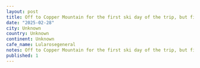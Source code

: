 ```yaml
---
layout: post
title: Off to Copper Mountain for the first ski day of the trip, but first a quick stop on the #worldcoffeetour - @lularosegeneral cute cafe in Denver with great breakfast sandos and delicious beans.
date: "2025-02-28"
city: Unknown
country: Unknown
continent: Unknown
cafe_name: Lularosegeneral
notes: Off to Copper Mountain for the first ski day of the trip, but first a quick stop on the #worldcoffeetour - @lularosegeneral cute cafe in Denver with great breakfast sandos and delicious beans.
published: 1
---
```

